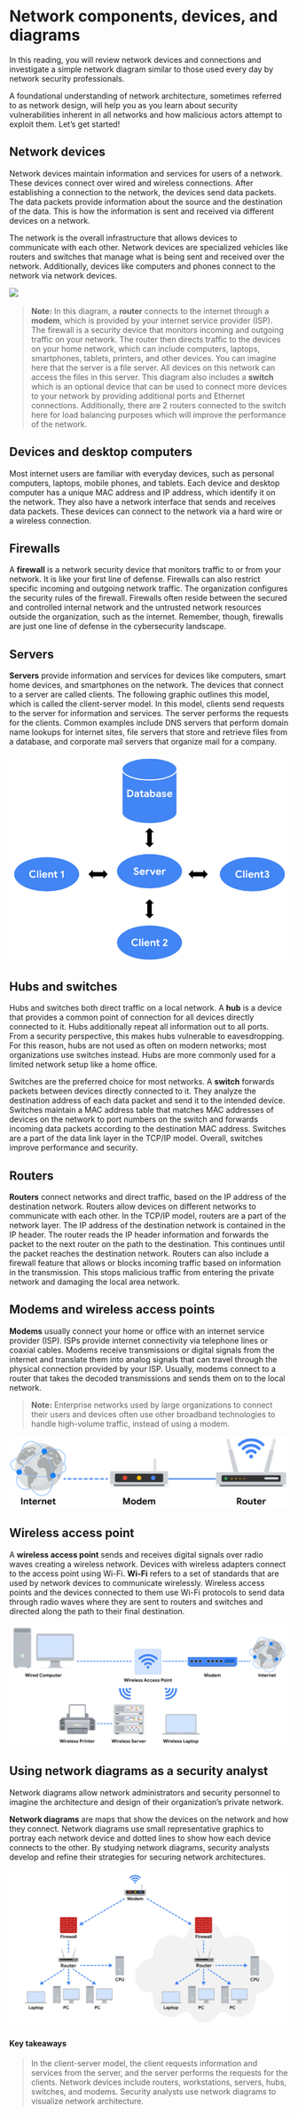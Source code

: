 # Network components, devices, and diagrams
In this reading, you will review network devices and connections and investigate a simple network diagram similar to those used every day by network security professionals. 

A foundational understanding of network architecture, sometimes referred to as network design, will help you as you learn about security vulnerabilities inherent in all networks and how malicious actors attempt to exploit them. Let’s get started!

## Network devices
Network devices maintain information and services for users of a network. These devices connect over wired and wireless connections. After establishing a connection to the network, the devices send data packets. The data packets provide information about the source and the destination of the data.  This is how the information is sent and received via different devices on a network. 

The network is the overall infrastructure that allows devices to communicate with each other. Network devices are specialized vehicles like routers and switches that manage what is being sent and received over the network. Additionally, devices like computers and phones connect to the network via network devices. 

![](/Networks%20and%20Network%20Security/img/Network%20components,%20devices,%20and%20diagrams.png)

> **Note:** In this diagram, a **router** connects to the internet through a **modem**, which is provided by your internet service provider (ISP). The firewall is a security device that monitors incoming and outgoing traffic on your network. The router then directs traffic to the devices on your home network, which can include computers, laptops, smartphones, tablets, printers, and other devices. You can imagine here that the server is a file server. All devices on this network can access the files in this server. This diagram also includes a **switch** which is an optional device that can be used to connect more devices to your network by providing additional ports and Ethernet connections. Additionally, there are 2 routers connected to the switch here for load balancing purposes which will improve the performance of the network. 

## Devices and desktop computers
Most internet users are familiar with everyday devices, such as personal computers, laptops, mobile phones, and tablets. Each device and desktop computer has a unique MAC address and IP address, which identify it on the network. They also have a network interface that sends and receives data packets. These devices can connect to the network via a hard wire or a wireless connection.

## Firewalls
A **firewall** is a network security device that monitors traffic to or from your network. It is like your first line of defense. Firewalls can also restrict specific incoming and outgoing network traffic. The organization configures the security rules of the firewall. Firewalls often reside between the secured and controlled internal network and the untrusted network resources outside the organization, such as the internet. Remember, though, firewalls are just one line of defense in the cybersecurity landscape. 

## Servers 
**Servers** provide information and services for devices like computers, smart home devices, and smartphones on the network. The devices that connect to a server are called clients. The following graphic outlines this model, which is called the client-server model. In this model, clients send requests to the server for information and services. The server performs the requests for the clients. Common examples include DNS servers that perform domain name lookups for internet sites, file servers that store and retrieve files from a database, and corporate mail servers that organize mail for a company. 

![](/Networks%20and%20Network%20Security/img/client-server-model.png)

## Hubs and switches
Hubs and switches both direct traffic on a local network. A **hub** is a device that provides a common point of connection for all devices directly connected to it. Hubs additionally repeat all information out to all ports. From a security perspective, this makes hubs vulnerable to eavesdropping. For this reason, hubs are not used as often on modern networks; most organizations use switches instead. Hubs are more commonly used for a limited network setup like a home office. 

Switches are the preferred choice for most networks. A **switch** forwards packets between devices directly connected to it. They analyze the destination address of each data packet and send it to the intended device. Switches maintain a MAC address table that matches MAC addresses of devices on the network to port numbers on the switch and forwards incoming data packets according to the destination MAC address. Switches are a part of the data link layer in the TCP/IP model. Overall, switches improve performance and security.

## Routers
**Routers** connect networks and direct traffic, based on the IP address of the destination network. Routers allow devices on different networks to communicate with each other. In the TCP/IP model, routers are a part of the network layer. The IP address of the destination network is contained in the IP header. The router reads the IP header information and forwards the packet to the next router on the path to the destination. This continues until the packet reaches the destination network. Routers can also include a firewall feature that allows or blocks incoming traffic based on information in the transmission. This stops malicious traffic from entering the private network and damaging the local area network.

## Modems and wireless access points
**Modems** usually connect your home or office with an internet service provider (ISP). ISPs provide internet connectivity via telephone lines or coaxial cables. Modems receive transmissions or digital signals from the internet and translate them into analog signals that can travel through the physical connection provided by your ISP. Usually, modems connect to a router that takes the decoded transmissions and sends them on to the local network.

> **Note:** Enterprise networks used by large organizations to connect their users and devices often use other broadband technologies to handle high-volume traffic, instead of using a modem. 

![](/Networks%20and%20Network%20Security/img/modems-and-wireless-access-points.png)

## Wireless access point
A **wireless access point** sends and receives digital signals over radio waves creating a wireless network. Devices with wireless adapters connect to the access point using Wi-Fi. **Wi-Fi** refers to a set of standards that are used by network devices to communicate wirelessly. Wireless access points and the devices connected to them use Wi-Fi protocols to send data through radio waves where they are sent to routers and switches and directed along the path to their final destination.

![](/Networks%20and%20Network%20Security/img/wireless-access-point.png)

## Using network diagrams as a security analyst
Network diagrams allow network administrators and security personnel to imagine the architecture and design of their organization’s private network.

**Network diagrams** are maps that show the devices on the network and how they connect. Network diagrams use small representative graphics to portray each network device and dotted lines to show how each device connects to the other. By studying network diagrams, security analysts develop and refine their strategies for securing network architectures.

![](/Networks%20and%20Network%20Security/img/network-diagram.png)

#### Key takeaways
> In the client-server model, the client requests information and services from the server, and the server performs the requests for the clients. Network devices include routers, workstations, servers, hubs, switches, and modems. Security analysts use network diagrams to visualize network architecture.